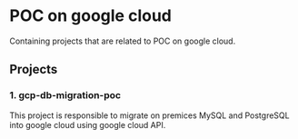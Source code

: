 # POC on google cloud
Containing projects that are related to POC on google cloud.

## Projects

### 1. gcp-db-migration-poc
This project is responsible to migrate on premices MySQL and PostgreSQL into google cloud using google cloud API.
